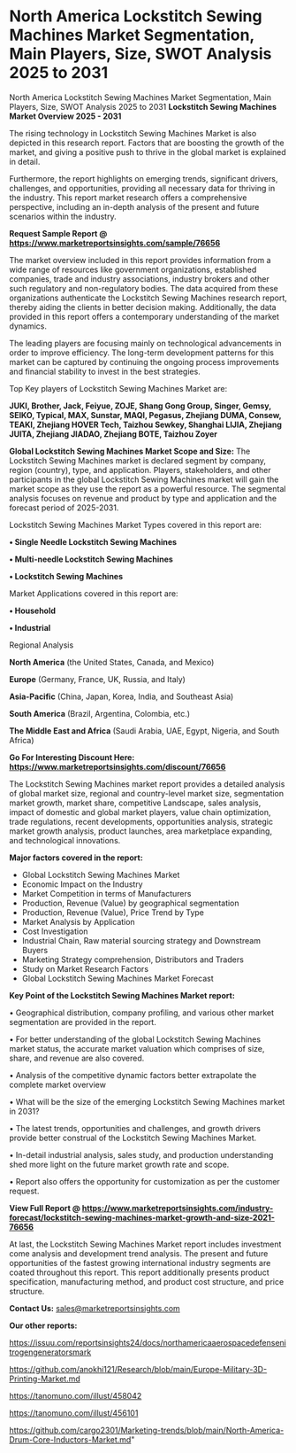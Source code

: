 # North America Lockstitch Sewing Machines Market Segmentation, Main Players, Size, SWOT Analysis 2025 to 2031
North America Lockstitch Sewing Machines Market Segmentation, Main Players, Size, SWOT Analysis 2025 to 2031
<Strong> Lockstitch Sewing Machines Market Overview 2025 - 2031</strong>

The rising technology in Lockstitch Sewing Machines Market is also depicted in this research report. Factors that are boosting the growth of the market, and giving a positive push to thrive in the global market is explained in detail.

Furthermore, the report highlights on emerging trends, significant drivers, challenges, and opportunities, providing all necessary data for thriving in the industry. This report market research offers a comprehensive perspective, including an in-depth analysis of the present and future scenarios within the industry.

<strong>Request Sample Report @ <a href=https://www.marketreportsinsights.com/sample/76656>https://www.marketreportsinsights.com/sample/76656</a></strong>

The market overview included in this report provides information from a wide range of resources like government organizations, established companies, trade and industry associations, industry brokers and other such regulatory and non-regulatory bodies. The data acquired from these organizations authenticate the Lockstitch Sewing Machines research report, thereby aiding the clients in better decision making. Additionally, the data provided in this report offers a contemporary understanding of the market dynamics.

The leading players are focusing mainly on technological advancements in order to improve efficiency. The long-term development patterns for this market can be captured by continuing the ongoing process improvements and financial stability to invest in the best strategies.

Top Key players of Lockstitch Sewing Machines Market are:

<strong>JUKI, Brother, Jack, Feiyue, ZOJE, Shang Gong Group, Singer, Gemsy, SEIKO, Typical, MAX, Sunstar, MAQI, Pegasus, Zhejiang DUMA, Consew, TEAKI, Zhejiang HOVER Tech, Taizhou Sewkey, Shanghai LIJIA, Zhejiang JUITA, Zhejiang JIADAO, Zhejiang BOTE, Taizhou Zoyer</strong>

<strong><b>Global Lockstitch Sewing Machines Market Scope and Size:</b></strong>
The Lockstitch Sewing Machines market is declared segment by company, region (country), type, and application. Players, stakeholders, and other participants in the global Lockstitch Sewing Machines market will gain the market scope as they use the report as a powerful resource. The segmental analysis focuses on revenue and product by type and application and the forecast period of 2025-2031.

Lockstitch Sewing Machines Market Types covered in this report are:

<strong>• Single Needle Lockstitch Sewing Machines

• Multi-needle Lockstitch Sewing Machines

• Lockstitch Sewing Machines</strong>

Market Applications covered in this report are:

<strong>• Household

• Industrial</strong> 

Regional Analysis

<strong>North America</strong> (the United States, Canada, and Mexico)

<strong>Europe</strong> (Germany, France, UK, Russia, and Italy)

<strong>Asia-Pacific</strong> (China, Japan, Korea, India, and Southeast Asia)

<strong>South America</strong> (Brazil, Argentina, Colombia, etc.)

<strong>The Middle East and Africa</strong> (Saudi Arabia, UAE, Egypt, Nigeria, and South Africa)

<strong>Go For Interesting Discount Here: <a href=https://www.marketreportsinsights.com/discount/76656>https://www.marketreportsinsights.com/discount/76656</a></strong>

The Lockstitch Sewing Machines market report provides a detailed analysis of global market size, regional and country-level market size, segmentation market growth, market share, competitive Landscape, sales analysis, impact of domestic and global market players, value chain optimization, trade regulations, recent developments, opportunities analysis, strategic market growth analysis, product launches, area marketplace expanding, and technological innovations.

<strong><b>Major factors covered in the report:</b></strong>
<ul>
  <li>Global Lockstitch Sewing Machines Market </li>
  <li>Economic Impact on the Industry</li>
  <li>Market Competition in terms of Manufacturers</li>
  <li>Production, Revenue (Value) by geographical segmentation</li>
  <li>Production, Revenue (Value), Price Trend by Type</li>
  <li>Market Analysis by Application</li>
  <li>Cost Investigation</li>
  <li>Industrial Chain, Raw material sourcing strategy and Downstream Buyers</li>
  <li>Marketing Strategy comprehension, Distributors and Traders</li>
  <li>Study on Market Research Factors</li>
  <li>Global Lockstitch Sewing Machines Market Forecast</li>
</ul>

<strong><b>Key Point of the Lockstitch Sewing Machines Market report:</b></strong>

• Geographical distribution, company profiling, and various other market segmentation are provided in the report.

• For better understanding of the global Lockstitch Sewing Machines market status, the accurate market valuation which comprises of size, share, and revenue are also covered.

• Analysis of the competitive dynamic factors better extrapolate the complete market overview

• What will be the size of the emerging Lockstitch Sewing Machines market in 2031?

• The latest trends, opportunities and challenges, and growth drivers provide better construal of the Lockstitch Sewing Machines Market.

• In-detail industrial analysis, sales study, and production understanding shed more light on the future market growth rate and scope.

• Report also offers the opportunity for customization as per the customer request.

<strong><b>View Full Report @ <a href=https://www.marketreportsinsights.com/industry-forecast/lockstitch-sewing-machines-market-growth-and-size-2021-76656>https://www.marketreportsinsights.com/industry-forecast/lockstitch-sewing-machines-market-growth-and-size-2021-76656</a></b></strong>


At last, the Lockstitch Sewing Machines Market report includes investment come analysis and development trend analysis. The present and future opportunities of the fastest growing international industry segments are coated throughout this report. This report additionally presents product specification, manufacturing method, and product cost structure, and price structure.

<strong>Contact Us:</strong>
sales@marketreportsinsights.com

<strong>Our other reports:</strong>

<a href=https://issuu.com/reportsinsights24/docs/northamericaaerospacedefensenitrogengeneratorsmark>https://issuu.com/reportsinsights24/docs/northamericaaerospacedefensenitrogengeneratorsmark</a>

<a href=https://github.com/anokhi121/Research/blob/main/Europe-Military-3D-Printing-Market.md>https://github.com/anokhi121/Research/blob/main/Europe-Military-3D-Printing-Market.md</a>

<a href=https://tanomuno.com/illust/458042>https://tanomuno.com/illust/458042</a>

<a href=https://tanomuno.com/illust/456101>https://tanomuno.com/illust/456101</a>

<a href=https://github.com/cargo2301/Marketing-trends/blob/main/North-America-Drum-Core-Inductors-Market.md>https://github.com/cargo2301/Marketing-trends/blob/main/North-America-Drum-Core-Inductors-Market.md</a>"
